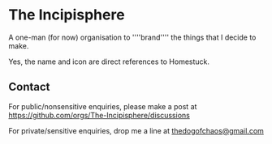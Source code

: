 # The Incipisphere

A one-man (for now) organisation to ''''brand'''' the things that I decide to make.

Yes, the name and icon are direct references to Homestuck.

## Contact
For public/nonsensitive enquiries, please make a post at <https://github.com/orgs/The-Incipisphere/discussions>

For private/sensitive enquiries, drop me a line at <a href='&#109;&#x61;ilto&#58;%74h&#101;d&#x6f;&#103;%&#54;F%&#54;&#54;&#37;&#54;3h&#x61;os&#64;gm&#97;&#105;%6&#67;%2Ec&#111;m'>th&#x65;d&#111;g&#x6f;fc&#104;&#x61;os&#64;&#103;m&#97;il&#46;c&#x6f;m</a><!-- fuck you, spambots -->
